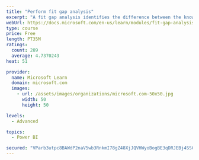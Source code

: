 ```yaml
---
title: "Perform fit gap analysis"
excerpt: "A fit gap analysis identifies the difference between the known requirements and the proposed or current solution. This module covers performing a fit gap analysis."
webUrl: https://docs.microsoft.com/en-us/learn/modules/fit-gap-analysis/
type: course
price: Free
length: PT35M
ratings:
  count: 289
  average: 4.7370243
heat: 51

provider:
  name: Microsoft Learn
  domain: microsoft.com
  images:
    - url: /assets/images/organizations/microsoft.com-50x50.jpg
      width: 50
      height: 50

levels:
  - Advanced

topics:
  - Power BI

secured: "VParb3utpc8BAWdP2naV5wb3RnkmI78gZ48XjJQVHWyoBogBE3qDRJEBj4SSC0WQAn3GyM+ezPc8A9xGZorgpDIDYY8p0Fw2J3a7rIXacKNV+3wftxC7Xbk8ifP4ijoFOYST+7+T+gVKYjYyUK62gwMnfBBSCFv6Eh5FY274VjUPrECOZeC+vhUp0zN0/8SeajOKkCi5XjBYCAC5dhyinjH+VLsimYdW927gDhUaHEj7j+goLZkAcJNeHZ60EXzpqbD4DA9gMKox6+VC4ltpnKDqmMzwe4/cMlVe08gMAStravVh4Dl6OzoVOVqMUYZAOBOFBiFdQlgsSzB7EKYenxtuhUFWkYUlFWvymIazzg58mqdg9T/ov5ChJefVshjP6nfaSJ+A2EK/sIr+1UsFJQ==;FS5OoQdRZaqU+GU9953MxA=="
---
```



